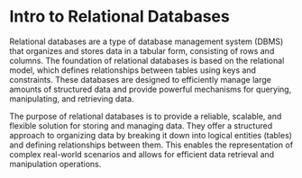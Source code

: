 # Intro to Relational Databases
Relational databases are a type of database management system (DBMS) that organizes and stores data in a tabular form, consisting of rows and columns. The foundation of relational databases is based on the relational model, which defines relationships between tables using keys and constraints. These databases are designed to efficiently manage large amounts of structured data and provide powerful mechanisms for querying, manipulating, and retrieving data.

The purpose of relational databases is to provide a reliable, scalable, and flexible solution for storing and managing data. They offer a structured approach to organizing data by breaking it down into logical entities (tables) and defining relationships between them. This enables the representation of complex real-world scenarios and allows for efficient data retrieval and manipulation operations.